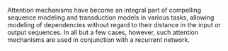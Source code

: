Attention mechanisms have become an integral part of compelling sequence modeling and transduction models in various tasks, allowing modeling of dependencies without regard to their distance in the input or output sequences. In all but a few cases, however, such attention mechanisms are used in conjunction with a recurrent network.